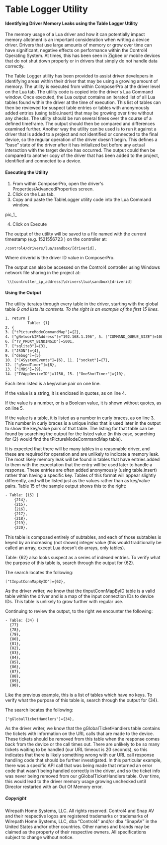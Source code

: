 # Table Logger Utility


#### Identifying Driver Memory Leaks using the Table Logger Utility

The memory usage of a Lua driver and how it can potentially impact memory allotment is an important consideration when writing a device driver. Drivers that use large amounts of memory or grow over time can have significant, negative effects on performance within the Control4 Operating System. At times, this has been seen in Zigbee or mobile devices that do not shut down properly or in drivers that simply do not handle data correctly.

The Table Logger utility has been provided to assist driver developers in identifying areas within their driver that may be using a growing amount of memory. The utility is executed from within ComposerPro at the driver level on the Lua tab. The utility code is copied into the driver's Lua Command window. Once executed, the Lua output contains an iterated list of all Lua tables found within the driver at the time of execution. This list of tables can then be reviewed for suspect table entries or tables with anonymously added entries (using table.insert) that may be growing over time without any checks. The utility should be run several times over the course of a defined timeframe. The output should then be compared and differences examined further. Another way the utility can be used is to run it against a driver that is added to a project and not identified or connected to the final device, so the regular operation of the driver doesn’t begin. This defines a “base” state of the driver after it has initialized but before any actual interaction with the target device has occurred. The output could then be compared to another copy of the driver that has been added to the project, identified and connected to a device.


#### Executing the Utility

1. From within ComposerPro, open the driver's Properties/AdvancedProperties screen.
2. Click on the Lua tab.
3. Copy and paste the TableLogger utility code into the Lua Command window.

pic_1_

4. Click on Execute

The output of the utility will be saved to a file named with the current timestamp (e.g. 1521556723 ) on the controller at:

`/control4/drivers/lua/sandbox/[driverid],`

Where driverid is the driver ID value in ComposerPro.

The output can also be accessed on the Control4 controller using Windows network file sharing in the project at:

` \\[controller_ip_address]\drivers\lua\sandbox\[driverid]`


#### Using the Output

The utility iterates through every table in the driver, starting with the global table _G and lists its contents. To the right is  an example of the first 15 lines._


```xml
1. return {
          Table: {1}
2. {
3. ["tPictureModeCommandMap"]={2},
4. ["gNetworkIPAddress"]="192.168.1.196", 5. ["COMMAND_QUEUE_SIZE"]=100,
6. ["TV_PROXY_BINDINGID"]=5001,
7. ["sqlite3"]={3},
8. ["JSON"]={4},
9. ["debug"]={5}
10. ["C4SystemEvents"]={6}, 11. ["socket"]={7},
12. ["gSendTimer"]={8},
13. ["CMDS"]={9},
14. ["TVAppDeviceID"]=1150, 15. ["OneShotTimer"]={10},
```


Each item listed is a key/value pair on one line.

If the value is a string, it is enclosed in quotes, as on line 4.

If the value is a number, or is a Boolean value, it is shown without quotes, as on line 5.

If the value is a table, it is listed as a number in curly braces, as on line 3. This number in curly braces is a unique index that is used later in the output to show the key/value pairs of that table. The listing for that table can be found by searching the output for the listed value (in this case, searching for {2} would find the tPictureModeCommandMap table).

It is expected that there will be many tables in a reasonable driver, and these are required for operation and are unlikely to indicate a memory leak. The most likely memory leak will be found in tables that have entries added to them with the expectation that the entry will be used later to handle a response. These entries are often added anonymously (using table.insert) rather than having a specific key. Tables of this format will appear slightly differently, and will be listed just as the values rather than as key/value pairs. Table 15 of the sample output shows this to the right:

```xml
- Table: {15} {
    {214},
    {215},
    {216},
    {217},
    {218},
    {219},
    {220},
```


This table is composed entirely of subtables, and each of those subtables is keyed by an increasing (not shown) integer value (this would traditionally be called an array, except Lua doesn’t do arrays, only tables).

Table: {62} also looks suspect as a series of indexed entries. To verify what the purpose of this table is, search through the output for {62}.

The search locates the following: 

`["tInputConnMapByID"]={62},`

As the driver writer, we know that the tInputConnMapByID table is a valid table within the driver and is a map of the input connection IDs to device IDs. This table is unlikely to grow further with regular use.

Continuing to review the output, to the right we encounter the following:

```xml
- Table: {34} {
  {77}
  {78},
  {79},
  {80},
  {81},
  {82},
  {83},
  {84},
  {85},
  {86},
  {87},
  {88},
  {89},
  {90},
```


Like the previous example, this is a list of tables which have no keys. To verify what the purpose of this table is, search through the output for {34}.

The search locates the following:

 `["gGlobalTicketHandlers"]={34},`

As the driver writer, we know that the gGlobalTicketHandlers table contains the tickets with information on the URL calls that are made to the device. These tickets should be removed from this table when the response comes back from the device or the call times out. There are unlikely to be so many tickets waiting to be handled (our URL timeout is 20 seconds), so this indicates that there is likely something wrong with our URL call response handling code that should be further investigated. In this particular example, there was a specific API call that was being made that returned an error code that wasn’t being handled correctly in the driver, and so the ticket info was never being removed from our gGlobalTicketHandlers table. Over time, this would lead to the driver memory usage growing unchecked until Director restarted with an Out Of Memory error.


##### Copyright
Wirepath Home Systems, LLC. All rights reserved. Control4 and Snap AV and their respective logos are registered trademarks or trademarks of Wirepath Home Systems, LLC, dba “Control4” and/or dba “SnapAV” in the United States and/or other countries. Other names and brands may be claimed as the property of their respective owners. All specifications subject to change without notice.